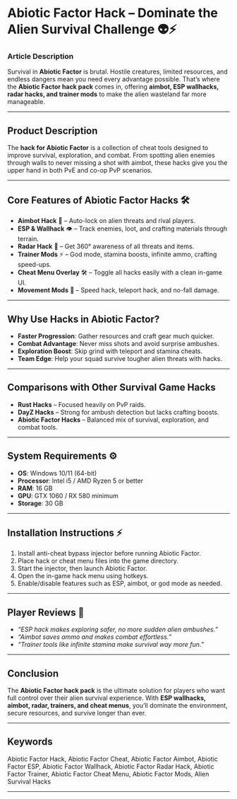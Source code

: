 # Abiotic Factor Hack – Dominate the Alien Survival Challenge 👽⚡

### Article Description

Survival in **Abiotic Factor** is brutal. Hostile creatures, limited resources, and endless dangers mean you need every advantage possible. That’s where the **Abiotic Factor hack pack** comes in, offering **aimbot, ESP wallhacks, radar hacks, and trainer mods** to make the alien wasteland far more manageable.


---

## Product Description

The **hack for Abiotic Factor** is a collection of cheat tools designed to improve survival, exploration, and combat. From spotting alien enemies through walls to never missing a shot with aimbot, these hacks give you the upper hand in both PvE and co-op PvP scenarios.

---

## Core Features of Abiotic Factor Hacks 🛠️

* **Aimbot Hack** 🎯 – Auto-lock on alien threats and rival players.
* **ESP & Wallhack** 👁️ – Track enemies, loot, and crafting materials through terrain.
* **Radar Hack** 📡 – Get 360° awareness of all threats and items.
* **Trainer Mods** ⚡ – God mode, stamina boosts, infinite ammo, crafting speed-ups.
* **Cheat Menu Overlay** 🛠️ – Toggle all hacks easily with a clean in-game UI.
* **Movement Mods** 🚀 – Speed hack, teleport hack, and no-fall damage.

---

## Why Use Hacks in Abiotic Factor?

* **Faster Progression**: Gather resources and craft gear much quicker.
* **Combat Advantage**: Never miss shots and avoid surprise ambushes.
* **Exploration Boost**: Skip grind with teleport and stamina cheats.
* **Team Edge**: Help your squad survive tougher alien threats with hacks.

---

## Comparisons with Other Survival Game Hacks

* **Rust Hacks** – Focused heavily on PvP raids.
* **DayZ Hacks** – Strong for ambush detection but lacks crafting boosts.
* **Abiotic Factor Hacks** – Balanced mix of survival, exploration, and combat tools.

---

## System Requirements ⚙️

* **OS**: Windows 10/11 (64-bit)
* **Processor**: Intel i5 / AMD Ryzen 5 or better
* **RAM**: 16 GB
* **GPU**: GTX 1060 / RX 580 minimum
* **Storage**: 30 GB

---

## Installation Instructions ⚡

1. Install anti-cheat bypass injector before running Abiotic Factor.
2. Place hack or cheat menu files into the game directory.
3. Start the injector, then launch Abiotic Factor.
4. Open the in-game hack menu using hotkeys.
5. Enable/disable features such as ESP, aimbot, or god mode as needed.

---

## Player Reviews 💬

* *“ESP hack makes exploring safer, no more sudden alien ambushes.”*
* *“Aimbot saves ammo and makes combat effortless.”*
* *“Trainer tools like infinite stamina make survival way more fun.”*

---

## Conclusion

The **Abiotic Factor hack pack** is the ultimate solution for players who want full control over their alien survival experience. With **ESP wallhacks, aimbot, radar, trainers, and cheat menus**, you’ll dominate the environment, secure resources, and survive longer than ever.

---

## Keywords

Abiotic Factor Hack, Abiotic Factor Cheat, Abiotic Factor Aimbot, Abiotic Factor ESP, Abiotic Factor Wallhack, Abiotic Factor Radar Hack, Abiotic Factor Trainer, Abiotic Factor Cheat Menu, Abiotic Factor Mods, Alien Survival Hacks

---
